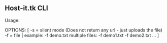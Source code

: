 Host-it.tk CLI
--------------

Usage:

OPTIONS: [
 	-s = silent mode (Does not return any url - just uploads the file)
	-f = file | example: -f demo.txt 
              multiple files: -f demo1.txt -f demo2.txt ...
]
